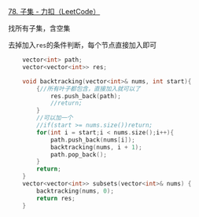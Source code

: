 [78. 子集 - 力扣（LeetCode）](https://leetcode.cn/problems/subsets/description/)

找所有子集，含空集

去掉加入`res`的条件判断，每个节点直接加入即可

```cpp
    vector<int> path;
    vector<vector<int>> res;

    void backtracking(vector<int>& nums, int start){
        {//所有叶子都包含，直接加入就可以了
            res.push_back(path);
            //return;
        }
		//可以加一个
		//if(start >= nums.size())return;
        for(int i = start;i < nums.size();i++){
            path.push_back(nums[i]);
            backtracking(nums, i + 1);
            path.pop_back();
        }
        return;
    }
    vector<vector<int>> subsets(vector<int>& nums) {
        backtracking(nums, 0);
        return res;
    }
```

